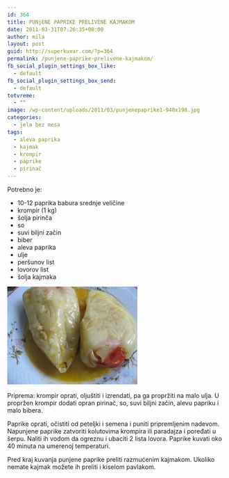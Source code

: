 ```yaml
---
id: 364
title: PUNjENE PAPRIKE PRELIVENE KAJMAKOM
date: 2011-03-31T07:26:35+00:00
author: mila
layout: post
guid: http://superkuvar.com/?p=364
permalink: /punjene-paprike-prelivene-kajmakom/
fb_social_plugin_settings_box_like:
  - default
fb_social_plugin_settings_box_send:
  - default
totvreme:
  - ""
image: /wp-content/uploads/2011/03/punjenepaprike1-940x198.jpg
categories:
  - jela bez mesa
tags:
  - aleva paprika
  - kajmak
  - krompir
  - paprike
  - pirinač
---
```

Potrebno je:

  * 10-12 paprika babura srednje veličine
  * krompir (1 kg)
  * šolja pirinča
  * so
  * suvi biljni začin
  * biber
  * aleva paprika
  * ulje
  * peršunov list
  * lovorov list
  * šolja kajmaka

[<img class="alignnone size-medium wp-image-8676" src="/wp-content/uploads/2011/03/punjenepaprike1-300x225.jpg" alt="punjenepaprike" width="300" height="225" />](/wp-content/uploads/2011/03/punjenepaprike1.jpg)

Priprema: krompir oprati, oljuštiti i izrendati, pa ga propržiti na malo ulja. U propržen krompir dodati opran pirinač, so, suvi biljni začin, alevu papriku i malo bibera.

Paprike oprati, očistiti od peteljki i semena i puniti pripremljenim nadevom. Napunjene paprike zatvoriti kolutovima krompira ili paradajza i poređati u šerpu. Naliti ih vodom da ogreznu i ubaciti 2 lista lovora. Paprike kuvati oko 40 minuta na umerenoj temperaturi.

Pred kraj kuvanja punjene paprike preliti razmućenim kajmakom. Ukoliko nemate kajmak možete ih preliti i kiselom pavlakom.